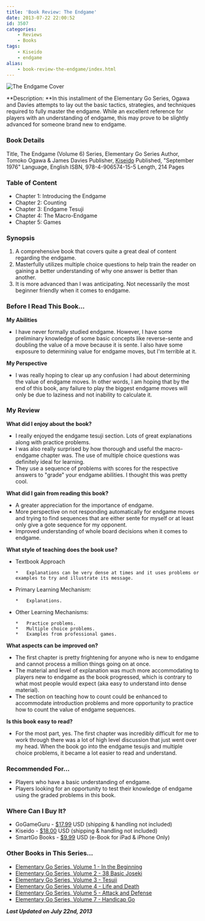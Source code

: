 ```yaml
---
title: 'Book Review: The Endgame'
date: 2013-07-22 22:00:52
id: 3507
categories:
	- Reviews
	- Books
tags:
	- Kiseido
	- endgame
alias:
	- book-review-the-endgame/index.html
---
```


![The Endgame Cover](/images/2013/07/egsv7theendgame.jpg)

**Description: **In this installment of the Elementary Go Series, Ogawa and Davies attempts to lay out the basic tactics, strategies, and techniques required to fully master the endgame. While an excellent reference for players with an understanding of endgame, this may prove to be slightly advanced for someone brand new to endgame.

<!--more-->

### Book Details

Title, The Endgame (Volume 6)
Series, Elementary Go Series
Author, Tomoko Ogawa &amp; James Davies
Publisher, [Kiseido](http://www.kiseido.com)
Published, "September 1976"
Language, English
ISBN, 978-4-906574-15-5
Length, 214 Pages

### Table of Content

*   Chapter 1: Introducing the Endgame
*   Chapter 2: Counting
*   Chapter 3: Endgame Tesuji
*   Chapter 4: The Macro-Endgame
*   Chapter 5: Games

### Synopsis

1.  A comprehensive book that covers quite a great deal of content regarding the endgame.
2.  Masterfully utilizes multiple choice questions to help train the reader on gaining a better understanding of why one answer is better than another.
3.  It is more advanced than I was anticipating. Not necessarily the most beginner friendly when it comes to endgame.

<!--more-->

### Before I Read This Book...

**My Abilities**

*   I have never formally studied endgame. However, I have some preliminary knowledge of some basic concepts like reverse-sente and doubling the value of a move because it is sente. I also have some exposure to determining value for endgame moves, but I'm terrible at it.

**My Perspective**

*   I was really hoping to clear up any confusion I had about determining the value of endgame moves. In other words, I am hoping that by the end of this book, any failure to play the biggest endgame moves will only be due to laziness and not inability to calculate it.


### My Review

**What did I enjoy about the book?**

*   I really enjoyed the endgame tesuji section. Lots of great explanations along with practice problems.
*   I was also really surprised by how thorough and useful the macro-endgame chapter was. The use of multiple choice questions was definitely ideal for learning.
*   They use a sequence of problems with scores for the respective answers to "grade" your endgame abilities. I thought this was pretty cool.

**What did I gain from reading this book?**

*   A greater appreciation for the importance of endgame.
*   More perspective on not responding automatically for endgame moves and trying to find sequences that are either sente for myself or at least only give a gote sequence for my opponent.
*   Improved understanding of whole board decisions when it comes to endgame.

**What style of teaching does the book use?**

*   Textbook Approach

		*   Explanations can be very dense at times and it uses problems or examples to try and illustrate its message.

*   Primary Learning Mechanism:

		*   Explanations.

*   Other Learning Mechanisms:

		*   Practice problems.
		*   Multiple choice problems.
		*   Examples from professional games.

**What aspects can be improved on?**

*   The first chapter is pretty frightening for anyone who is new to endgame and cannot process a million things going on at once.
*   The material and level of explanation was much more accommodating to players new to endgame as the book progressed, which is contrary to what most people would expect (aka easy to understand into dense material).
*   The section on teaching how to count could be enhanced to accommodate introduction problems and more opportunity to practice how to count the value of endgame sequences.

**Is this book easy to read?**

*   For the most part, yes. The first chapter was incredibly difficult for me to work through there was a lot of high level discussion that just went over my head. When the book go into the endgame tesujis and multiple choice problems, it became a lot easier to read and understand.


### Recommended For...

*   Players who have a basic understanding of endgame.
*   Players looking for an opportunity to test their knowledge of endgame using the graded problems in this book.


### Where Can I Buy It?

*   GoGameGuru - [$17.99](http://shop.gogameguru.com/the-endgame/?acc=e4da3b7fbbce2345d7772b0674a318d5 "Go Game Guru Purchase Link") USD (shipping &amp; handling not included)
*   Kiseido - [$18.00](http://kiseido.com/go_books.htm "Kiseido Purchase Link") USD (shipping &amp; handling not included)
*   SmartGo Books - [$9.99](http://www.smartgo.com/books.htm "SmartGo Book Link") USD (e-Book for iPad &amp; iPhone Only)


### Other Books in This Series...

*   [Elementary Go Series, Volume 1 - In the Beginning](http://www.bengozen.com/book-review-in-the-beginning/ "Book Review: In the Beginning")
*   [Elementary Go Series, Volume 2 - 38 Basic Joseki](http://www.bengozen.com/book-review-38-basic-joseki/ "Book Review: 38 Basic Joseki")
*   [Elementary Go Series, Volume 3 - Tesuji](http://www.bengozen.com/book-review-tesuji/ "Book Review: Tesuji")
*   [Elementary Go Series, Volume 4 - Life and Death](http://www.bengozen.com/book-review-life-and-death/ "Book Review: Life and Death")
*   [Elementary Go Series, Volume 5 - Attack and Defense](http://www.bengozen.com/book-review-attack-and-defense/ "Book Review: Attack and Defense")
*   [Elementary Go Series, Volume 7 - Handicap Go](http://www.bengozen.com/book-review-handicap-go/ "Book Review: Handicap Go")


_**Last Updated on July 22nd, 2013**_
